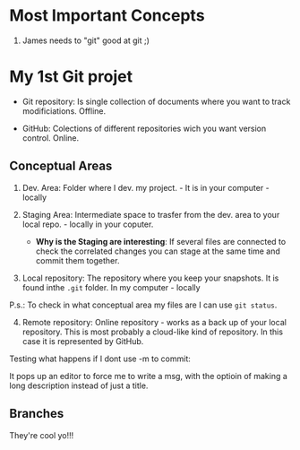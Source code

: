 # Most Important Concepts

1. James needs to "git" good at git ;) 

# My 1st Git projet

- Git repository: Is single collection of documents where you want to track modificiations. Offline.

- GitHub: Colections of different repositories wich you want version control. Online.

## Conceptual Areas

1. Dev. Area: Folder where I dev. my project. - It is in your computer - locally

2. Staging Area: Intermediate space to trasfer from the dev. area to your local repo. - locally in your coputer.
   
   - **Why is the Staging are interesting**: If several files are connected to check the correlated changes you can stage at the same time and commit them together. 

3. Local repository:  The repository where you keep your snapshots. It is found inthe `.git` folder. In my computer - locally

P.s.: To check in what conceptual area my files are I can use `git status`.



4. Remote repository: Online repository  - works as a back up of your local repository. This is most probably a cloud-like kind of repository. In this case it is represented by GitHub. 



Testing what happens if I dont use -m to commit:

It pops up an editor to force me to write a msg, with the optioin of making a long description instead of just a title.

## Branches

They're cool yo!!!
